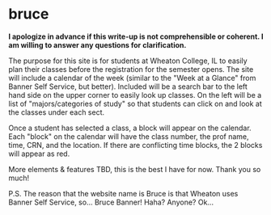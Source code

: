 # bruce

**I apologize in advance if this write-up is not comprehensible or coherent. I am willing to answer any questions for clarification.**

The purpose for this site is for students at Wheaton College, IL to easily plan their classes before the registration for the semester opens. The site will include a calendar of the week (similar to the "Week at a Glance" from Banner Self Service, but better). Included will be a search bar to the left hand side on the upper corner to easily look up classes. On the left will be a list of "majors/categories of study" so that students can click on and look at the classes under each sect. 

Once a student has selected a class, a block will appear on the calendar. Each "block" on the calendar will have the class number, the prof name, time, CRN, and the location. If there are conflicting time blocks, the 2 blocks will appear as red. 

More elements & features TBD, this is the best I have for now. Thank you so much!

P.S. The reason that the website name is Bruce is that Wheaton uses Banner Self Service, so... Bruce Banner! Haha? Anyone? Ok...
